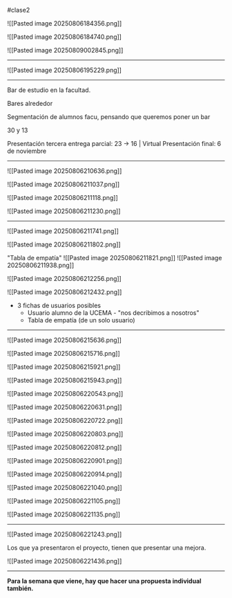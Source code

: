 #clase2

![[Pasted image 20250806184356.png]]


![[Pasted image 20250806184740.png]]

![[Pasted image 20250809002845.png]]

---

![[Pasted image 20250806195229.png]]

---


Bar de estudio en la facultad.

Bares alrededor


Segmentación de alumnos facu, pensando que queremos poner un bar


30 y 13




Presentación tercera entrega parcial: 23 -> 16 | Virtual
Presentación final: 6 de noviembre


---


![[Pasted image 20250806210636.png]]

![[Pasted image 20250806211037.png]]

![[Pasted image 20250806211118.png]]

![[Pasted image 20250806211230.png]]

---
![[Pasted image 20250806211741.png]]

![[Pasted image 20250806211802.png]]

"Tabla de empatía"
![[Pasted image 20250806211821.png]]
![[Pasted image 20250806211938.png]]

![[Pasted image 20250806212256.png]]

![[Pasted image 20250806212432.png]]






- 3 fichas de usuarios posibles
	- Usuario alumno de la UCEMA - "nos decribimos a nosotros"
	- Tabla de empatía (de un solo usuario)

---

![[Pasted image 20250806215636.png]]

![[Pasted image 20250806215716.png]]

![[Pasted image 20250806215921.png]]

![[Pasted image 20250806215943.png]]

![[Pasted image 20250806220543.png]]

![[Pasted image 20250806220631.png]]

![[Pasted image 20250806220722.png]]

![[Pasted image 20250806220803.png]]

![[Pasted image 20250806220812.png]]

![[Pasted image 20250806220901.png]]

![[Pasted image 20250806220914.png]]

![[Pasted image 20250806221040.png]]

![[Pasted image 20250806221105.png]]

![[Pasted image 20250806221135.png]]

---

![[Pasted image 20250806221243.png]]

Los que ya presentaron el proyecto, tienen que presentar una mejora.

![[Pasted image 20250806221436.png]]

---

**Para la semana que viene, hay que hacer una propuesta individual también.**